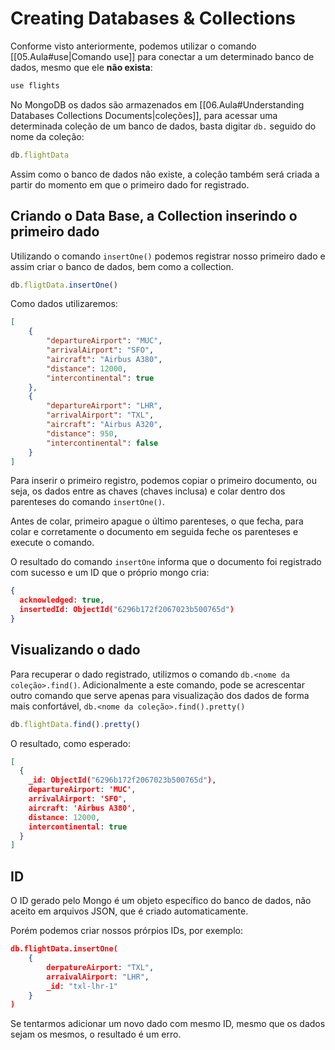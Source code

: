 # Creating Databases & Collections
Conforme visto anteriormente, podemos utilizar o comando [[05.Aula#use|Comando use]] para conectar a um determinado banco de dados, mesmo que ele **não exista**:
```javascript
use flights
```

No MongoDB os dados são armazenados em [[06.Aula#Understanding Databases Collections Documents|coleções]], para acessar uma determinada coleção de um banco de dados, basta digitar `db.` seguido do nome da coleção:
```javascript
db.flightData
```

Assim como o banco de dados não existe, a coleção também será criada a partir do momento em que o primeiro dado for registrado.

## Criando o Data Base, a Collection inserindo o primeiro dado

Utilizando o comando `insertOne()` podemos registrar nosso primeiro dado e assim criar o banco de dados, bem como a collection.


```javascript
db.fligtData.insertOne()
```

Como dados utilizaremos:
```json
[
	{
		"departureAirport": "MUC",
		"arrivalAirport": "SFO",
		"aircraft": "Airbus A380",
		"distance": 12000,
		"intercontinental": true
	},
	{
		"departureAirport": "LHR",
		"arrivalAirport": "TXL",
		"aircraft": "Airbus A320",
		"distance": 950,
		"intercontinental": false
	}
]
```

Para inserir o primeiro registro, podemos copiar o primeiro documento, ou seja, os dados entre as chaves (chaves inclusa) e colar dentro dos parenteses do comando `insertOne()`.

Antes de colar, primeiro apague o último parenteses, o que fecha, para colar e corretamente o documento em seguida feche os parenteses e execute o comando.

O resultado do comando `insertOne` informa que o documento foi registrado com sucesso e um ID que o próprio mongo cria:

```json
{
  acknowledged: true,
  insertedId: ObjectId("6296b172f2067023b500765d")
}
```

## Visualizando o dado
Para recuperar o dado registrado, utilizmos o comando `db.<nome da coleção>.find()`. Adicionalmente a este comando, pode se acrescentar outro comando que serve apenas para visualização dos dados de forma mais confortável, `db.<nome da coleção>.find().pretty()`

```javascript
db.flightData.find().pretty()
```

O resultado, como esperado:
```json
[
  {
    _id: ObjectId("6296b172f2067023b500765d"),
    departureAirport: 'MUC',
    arrivalAirport: 'SFO',
    aircraft: 'Airbus A380',
    distance: 12000,
    intercontinental: true
  }
]
```

## ID
O ID gerado pelo Mongo é um objeto específico do banco de dados, não aceito em arquivos JSON, que é criado automaticamente.

Porém podemos criar nossos prórpios IDs, por exemplo:
```json
db.flightData.insertOne(
	{
		derpatureAirport: "TXL",
		arraivalAirport: "LHR",
		_id: "txl-lhr-1"
	}
)
```

Se tentarmos adicionar um novo dado com mesmo ID, mesmo que os dados sejam os mesmos, o resultado é um erro.

